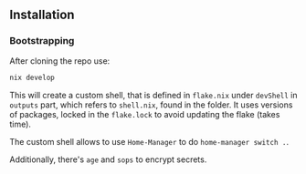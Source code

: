 ## Installation

### Bootstrapping

After cloning the repo use:

```sh
nix develop
```

This will create a custom shell, that is defined in `flake.nix` under `devShell`
in `outputs` part, which refers to `shell.nix`, found in the folder. It uses
versions of packages, locked in the `flake.lock` to avoid updating the flake
(takes time).

The custom shell allows to use `Home-Manager` to do `home-manager switch .`.

Additionally, there's `age` and `sops` to encrypt secrets.
